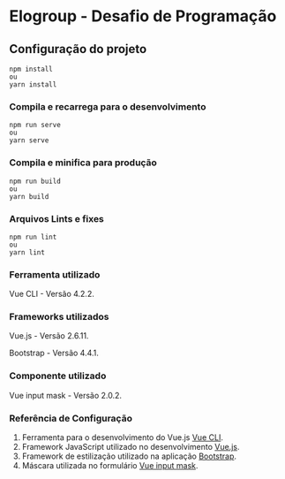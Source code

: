 # Elogroup - Desafio de Programação


## Configuração do projeto
```
npm install
ou
yarn install
```

### Compila e recarrega para o desenvolvimento
```
npm run serve
ou
yarn serve
```

### Compila e minifica para produção
```
npm run build
ou
yarn build
```

### Arquivos Lints e fixes
```
npm run lint
ou
yarn lint
```


### Ferramenta utilizado
Vue CLI - Versão 4.2.2.

### Frameworks utilizados
Vue.js - Versão 2.6.11.

Bootstrap - Versão 4.4.1.

### Componente utilizado
Vue input mask - Versão 2.0.2.

### Referência de Configuração
1. Ferramenta para o desenvolvimento do Vue.js [Vue CLI](https://cli.vuejs.org).
2. Framework JavaScript utilizado no desenvolvimento [Vue.js](https://vuejs.org).
3. Framework de estilização utilizado na aplicação [Bootstrap](https://getbootstrap.com).
4. Máscara utilizada no formulário [Vue input mask](https://www.npmjs.com/package/v-mask).
